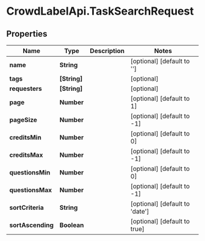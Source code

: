 # CrowdLabelApi.TaskSearchRequest

## Properties

Name | Type | Description | Notes
------------ | ------------- | ------------- | -------------
**name** | **String** |  | [optional] [default to &#39;&#39;]
**tags** | **[String]** |  | [optional] 
**requesters** | **[String]** |  | [optional] 
**page** | **Number** |  | [optional] [default to 1]
**pageSize** | **Number** |  | [optional] [default to -1]
**creditsMin** | **Number** |  | [optional] [default to 0]
**creditsMax** | **Number** |  | [optional] [default to -1]
**questionsMin** | **Number** |  | [optional] [default to 0]
**questionsMax** | **Number** |  | [optional] [default to -1]
**sortCriteria** | **String** |  | [optional] [default to &#39;date&#39;]
**sortAscending** | **Boolean** |  | [optional] [default to true]


